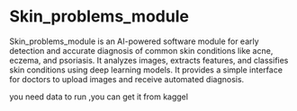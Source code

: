 # Skin_problems_module
Skin_problems_module is an AI-powered software module for early detection and accurate diagnosis of common skin conditions like acne, eczema, and psoriasis. It analyzes images, extracts features, and classifies skin conditions using deep learning models. It provides a simple interface for doctors to upload images and receive automated diagnosis.

you need data to run ,you can get it from kaggel
       